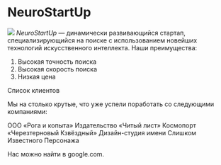# NeuroStartUp
![](https://netology-code.github.io/git-homeworks/introduction/assets/logo.png)
*NeuroStartUp* — динамически развивающийся стартап, специализирующийся на поиске с использованием новейших технологий искусственного интеллекта.
Наши преимущества:
1. Высокая точность поиска
2. Высокая скорость поиска
3. Низкая цена

Cписок клиентов

Мы на столько крутые, что уже успели поработать со следующими компаниями:

   ООО «Рога и копыта»
   Издательство «Читый лист»
   Космопорт «Черезтерновый Кзвёздный»
   Дизайн-студия имени Слишком Известного Персонажа


Нас можно найти в google.com.